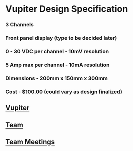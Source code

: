 # Vupiter Design Specification

### 3 Channels
### Front panel display (type to be decided later)
### 0 - 30 VDC per channel - 10mV resolution
### 5 Amp max per channel - 10mA resolution
### Dimensions - 200mm x 150mm x 300mm
### Cost - $100.00 (could vary as design finalized)



## [Vupiter](https://ams0187.github.io/Vupiter/)

## [Team](https://ams0187.github.io/Vupiter/members)

## [Team Meetings](https://ams0187.github.io/Vupiter/minutes)
